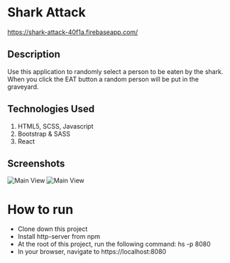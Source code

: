 # Shark Attack

https://shark-attack-40f1a.firebaseapp.com/

## Description
Use this application to randomly select a person to be eaten by the shark. When you click the EAT button a random person will be put in the graveyard.

## Technologies Used
1. HTML5, SCSS, Javascript
2. Bootstrap & SASS
3. React

## Screenshots
![Main View](https://github.com/John-Ryan-Johnson/shark-attack/blob/master/Screenshots/Shark%20Attack.PNG)
![Main View](https://github.com/John-Ryan-Johnson/shark-attack/blob/master/Screenshots/Shark%20Attack1.PNG)

# How to run
* Clone down this project
* Install http-server from npm
* At the root of this project, run the following command: hs -p 8080
* In your browser, navigate to https://localhost:8080


